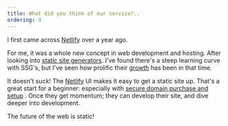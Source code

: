 ```yaml
---
title: What did you think of our service?.. 
ordering: 3
---
```

I first came across [Netlify](https://www.netlify.com/) over a year ago.

For me, it was a whole new concept in web development and hosting. After looking into [static site generators](https://www.staticgen.com/). I've found there's a steep learning curve with SSG's, but I've seen how prolific their [growth](https://github.com/myles/awesome-static-generators) has been in that time.

It doesn't suck! The [Netlify](https://www.netlify.com/) UI makes it easy to get a static site up. That's a great start for a beginner: especially with [secure domain purchase and setup](https://www.netlify.com/blog/2018/06/19/buy-and-secure-a-custom-domain-through-netlify/) . Once they get momentum; they can develop their site, and dive deeper into development.

The future of the web is static!
